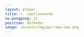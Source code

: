 ```yaml
---
layout: player
title: r. septiannanda
no-punggung: 21
position: defender
image: /assets/img/pp/raka-new.png
---
```

